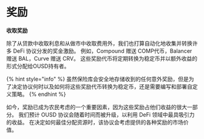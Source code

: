 # 奖励

**收取奖励**

除了从贷款中收取利息和从做市中收取费用外，我们也打算自动化地收集并转换许多 DeFi 协议分发的奖金激励。 例如，Compound 赠送 COMP代币，Balancer 赠送 BAL，Curve 赠送 CRV。 这些奖励代币将定期转换为稳定币并以额外收益的形式分配给OUSD持有者。

{% hint style="info" %}
虽然保险库会安全地存储收到的任何意外奖励，但是为了决定协议何时以及如何将这些奖励代币转换为稳定币，还是需要编写和部署自定义策略。
{% endhint %}

如今，奖励已成为农民考虑的一个重要因素，因为这些奖励占他们收益的很大一部分。 我们预计 OUSD 协议会随着时间而被升级，以利用 DeFi 领域中最具吸引力的收益。 在决定如何最佳分配资源时，该协议会考虑提供的各种奖励的市场价值。


